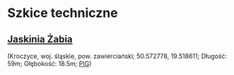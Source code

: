 # Szkice techniczne







## [Jaskinia Żabia](https://raw.githubusercontent.com/dziury/szkice/gh-pages/Szkice%20PNG/Jaskinia%20%C5%BBabia%20export.png)
(Kroczyce, woj. śląskie, pow. zawierciański; 50.572778, 19.518611; Długość: 59m; Głębokość: 18.5m; [PIG](http://jaskiniepolski.pgi.gov.pl/Details/Information/3531))
